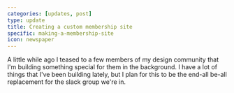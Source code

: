```yaml
---
categories: [updates, post]
type: update
title: Creating a custom membership site
specific: making-a-membership-site
icon: newspaper
---
```


A little while ago I teased to a few members of my design community that I'm building something special for them in the background. I have a lot of things that I've been building lately, but I plan for this to be the end-all be-all replacement for the slack group we're in.
